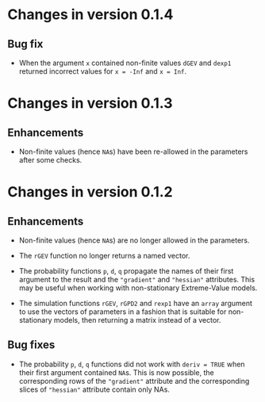 # Changes in version 0.1.4

## Bug fix

- When the argument `x` contained non-finite values `dGEV` and `dexp1`
  returned incorrect values for `x = -Inf` and `x = Inf`.


# Changes in version 0.1.3

## Enhancements

- Non-finite values (hence `NA`s) have been re-allowed in the
  parameters after some checks.
  
  
# Changes in version 0.1.2

## Enhancements

- Non-finite values (hence `NA`s) are no longer allowed in the
  parameters.
	
- The `rGEV` function no longer returns a named vector.

- The probability functions `p`, `d`, `q` propagate the names of their
  first argument to the result and the `"gradient"` and `"hessian"`
  attributes. This may be useful when working with non-stationary
  Extreme-Value models.
  
- The simulation functions `rGEV`, `rGPD2` and `rexp1` have an `array`
  argument to use the vectors of parameters in a fashion that is
  suitable for non-stationary models, then returning a matrix instead
  of a vector.
  
	
## Bug fixes

- The probability `p`, `d`, `q` functions did not work with `deriv =
  TRUE` when their first argument contained `NA`s. This is now
  possible, the corresponding rows of the `"gradient"` attribute and
  the corresponding slices of `"hessian"` attribute contain only NAs.
